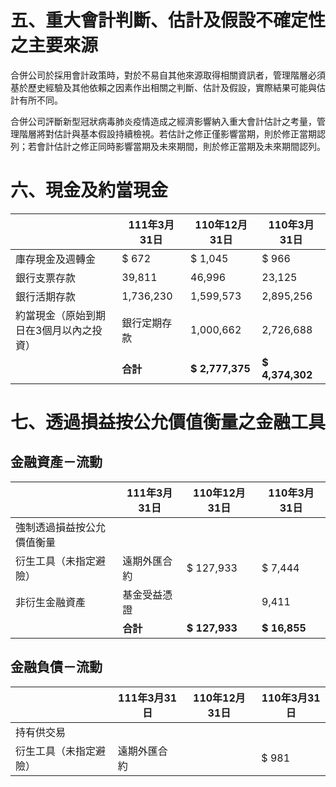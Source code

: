 # 五、重大會計判斷、估計及假設不確定性之主要來源

合併公司於採用會計政策時，對於不易自其他來源取得相關資訊者，管理階層必須基於歷史經驗及其他依賴之因素作出相關之判斷、估計及假設，實際結果可能與估計有所不同。

合併公司評斷新型冠狀病毒肺炎疫情造成之經濟影響納入重大會計估計之考量，管理階層將對估計與基本假設持續檢視。若估計之修正僅影響當期，則於修正當期認列；若會計估計之修正同時影響當期及未來期間，則於修正當期及未來期間認列。

# 六、現金及約當現金

|                  | 111年3月31日 | 110年12月31日 | 110年3月31日 |
|------------------|--------------|---------------|--------------|
| 庫存現金及週轉金 | $ 672        | $ 1,045       | $ 966        |
| 銀行支票存款     | 39,811       | 46,996        | 23,125       |
| 銀行活期存款     | 1,736,230    | 1,599,573     | 2,895,256    |
| 約當現金（原始到期日在3個月以內之投資） | 銀行定期存款 | 1,000,662    | 2,726,688     | 2,868,227    |
|                  | **合計**     | **$ 2,777,375** | **$ 4,374,302** | **$ 5,787,574** |

# 七、透過損益按公允價值衡量之金融工具

## 金融資產－流動

|                  | 111年3月31日 | 110年12月31日 | 110年3月31日 |
|------------------|--------------|---------------|--------------|
| 強制透過損益按公允價值衡量 |              |               |              |
| 衍生工具（未指定避險） | 遠期外匯合約 | $ 127,933    | $ 7,444       | $ 15,402     |
| 非衍生金融資產 | 基金受益憑證 |               | 9,411         | 9,721        |
|                  | **合計**     | **$ 127,933** | **$ 16,855**  | **$ 25,123** |

## 金融負債－流動

|                  | 111年3月31日 | 110年12月31日 | 110年3月31日 |
|------------------|--------------|---------------|--------------|
| 持有供交易       |              |               |              |
| 衍生工具（未指定避險） | 遠期外匯合約 |              | $ 981         | $ 5,462       |